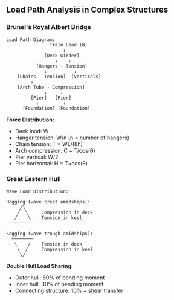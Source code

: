 ## Load Path Analysis in Complex Structures

### Brunel's Royal Albert Bridge

```
Load Path Diagram:
                Train Load (W)
                     ↓
              [Deck Girder]
                  ↓    ↓
           [Hangers - Tension]
              ↓          ↓
    [Chains - Tension]  [Verticals]
         ↓                   ↓
    [Arch Tube - Compression]
              ↓     ↓
         [Pier]   [Pier]
           ↓         ↓
      [Foundation] [Foundation]
```

**Force Distribution:**
- Deck load: W
- Hanger tension: W/n (n = number of hangers)
- Chain tension: T = WL/(8h)
- Arch compression: C = T/cos(θ)
- Pier vertical: W/2
- Pier horizontal: H = T×cos(θ)

### Great Eastern Hull

```
Wave Load Distribution:

Hogging (wave crest amidships):
     ╱╲
    ╱  ╲     Compression in deck
   ╱    ╲    Tension in keel
  ────────

Sagging (wave trough amidships):
  ────────
   \    /    Tension in deck
    \  /     Compression in keel
     \/
```

**Double Hull Load Sharing:**
- Outer hull: 60% of bending moment
- Inner hull: 30% of bending moment
- Connecting structure: 10% + shear transfer
